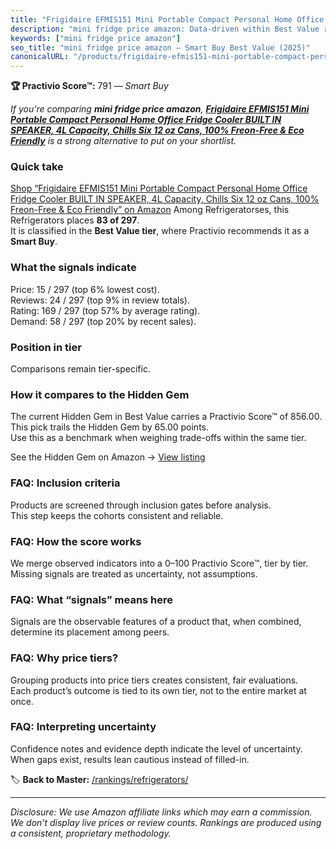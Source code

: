 ```yaml
---
title: "Frigidaire EFMIS151 Mini Portable Compact Personal Home Office Fridge Cooler BUILT IN SPEAKER, 4L Capacity, Chills Six 12 oz Cans, 100% Freon-Free & Eco Friendly"
description: "mini fridge price amazon: Data-driven within Best Value ranking using the Practivio Score™. Positioned by quality, value, demand, findability, momentum."
keywords: ["mini fridge price amazon"]
seo_title: "mini fridge price amazon — Smart Buy Best Value (2025)"
canonicalURL: "/products/frigidaire-efmis151-mini-portable-compact-personal-home-office-fridge-cooler-built-in-speaker-4l-capacity-chills-six-12-oz-cans-100-freon-free-eco-friendly-B07WWKFGH8/"
---
```


**🏆 Practivio Score™:** 791 — _Smart Buy_


*If you're comparing **mini fridge price amazon**, **[Frigidaire EFMIS151 Mini Portable Compact Personal Home Office Fridge Cooler BUILT IN SPEAKER, 4L Capacity, Chills Six 12 oz Cans, 100% Freon-Free & Eco Friendly](https://www.amazon.com/dp/B07WWKFGH8?tag=practivio-20)** is a strong alternative to put on your shortlist.*
### Quick take
[Shop “Frigidaire EFMIS151 Mini Portable Compact Personal Home Office Fridge Cooler BUILT IN SPEAKER, 4L Capacity, Chills Six 12 oz Cans, 100% Freon-Free & Eco Friendly” on Amazon](https://www.amazon.com/dp/B07WWKFGH8?tag=practivio-20)
Among Refrigeratorses, this Refrigerators places **83 of 297**.  
It is classified in the **Best Value tier**, where Practivio recommends it as a **Smart Buy**.

### What the signals indicate
Price: 15 / 297 (top 6% lowest cost).  
Reviews: 24 / 297 (top 9% in review totals).  
Rating: 169 / 297 (top 57% by average rating).  
Demand: 58 / 297 (top 20% by recent sales).

### Position in tier
Comparisons remain tier-specific.

### How it compares to the Hidden Gem
The current Hidden Gem in Best Value carries a Practivio Score™ of 856.00.  
This pick trails the Hidden Gem by 65.00 points.  
Use this as a benchmark when weighing trade-offs within the same tier.  

See the Hidden Gem on Amazon → [View listing](https://www.amazon.com/dp/B07F9PH82Z?tag=practivio-20)

### FAQ: Inclusion criteria
Products are screened through inclusion gates before analysis.  
This step keeps the cohorts consistent and reliable.

### FAQ: How the score works
We merge observed indicators into a 0–100 Practivio Score™, tier by tier.  
Missing signals are treated as uncertainty, not assumptions.

### FAQ: What “signals” means here
Signals are the observable features of a product that, when combined, determine its placement among peers.

### FAQ: Why price tiers?
Grouping products into price tiers creates consistent, fair evaluations.  
Each product’s outcome is tied to its own tier, not to the entire market at once.

### FAQ: Interpreting uncertainty
Confidence notes and evidence depth indicate the level of uncertainty.  
When gaps exist, results lean cautious instead of filled-in.


🏷️ **Back to Master:** [/rankings/refrigerators/](/rankings/refrigerators/)

---
_Disclosure: We use Amazon affiliate links which may earn a commission. We don’t display live prices or review counts. Rankings are produced using a consistent, proprietary methodology._
